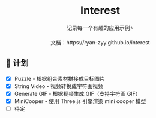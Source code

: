<h1 align="center">Interest</h1>

<p align="center">
    记录每一个有趣的应用示例⭐
</p>

<p align="center">
    文档：https://ryan-zyy.github.io/interest
</p>

## 📅 计划

- [x] Puzzle - 根据组合素材拼接成目标图片
- [x] String Video - 视频转换成字符画视频
- [x] Generate GIF - 根据视频生成 GIF（支持字符画 GIF）
- [x] MiniCooper - 使用 Three.js 引擎渲染 mini cooper 模型
- [ ] 待定
